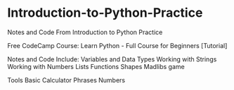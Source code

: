 # Introduction-to-Python-Practice
Notes and Code From Introduction to Python Practice 


Free CodeCamp Course: Learn Python - Full Course for Beginners [Tutorial]

Notes and Code Include: 
 Variables and Data Types
 Working with Strings
 Working with Numbers
 Lists
 Functions
 Shapes
 Madlibs game

Tools
 Basic Calculator
 Phrases
 Numbers
 


 


